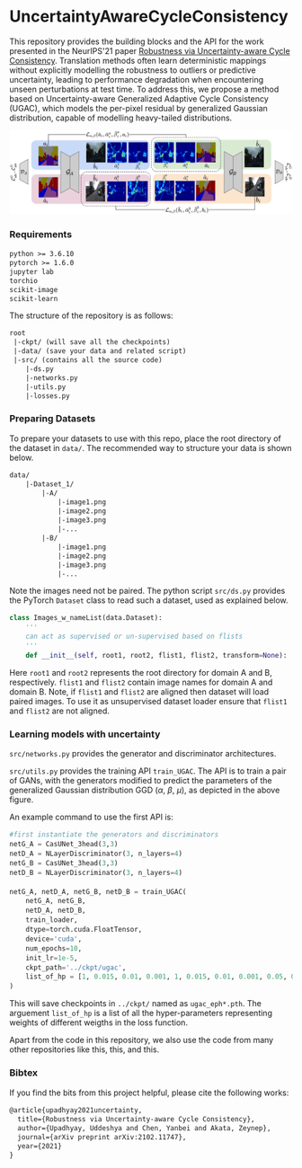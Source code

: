 # UncertaintyAwareCycleConsistency
This repository provides the building blocks and the API for the work presented in the NeurIPS'21 paper
[Robustness via Uncertainty-aware Cycle Consistency]().
Translation methods often learn deterministic mappings without explicitly modelling the robustness to outliers or predictive uncertainty, leading to performance degradation when encountering unseen perturbations at test time. To address this, we propose a method based on Uncertainty-aware Generalized Adaptive Cycle Consistency (UGAC), which models the per-pixel residual by generalized Gaussian distribution, capable of modelling heavy-tailed distributions.

![](./arch.png)

### Requirements
```
python >= 3.6.10
pytorch >= 1.6.0
jupyter lab
torchio
scikit-image
scikit-learn
```

The structure of the repository is as follows:
```
root
 |-ckpt/ (will save all the checkpoints)
 |-data/ (save your data and related script)
 |-src/ (contains all the source code)
    |-ds.py 
    |-networks.py
    |-utils.py
    |-losses.py
```

### Preparing Datasets
To prepare your datasets to use with this repo, place the root directory of the dataset in `data/`.
The recommended way to structure your data is shown below.
```
data/
    |-Dataset_1/
        |-A/
            |-image1.png
            |-image2.png
            |-image3.png
            |-...
        |-B/
            |-image1.png
            |-image2.png
            |-image3.png
            |-...
```
Note the images need not be paired. The python script `src/ds.py` provides the PyTorch `Dataset` class to read such a dataset, used as explained below.
```python
class Images_w_nameList(data.Dataset):
    '''
    can act as supervised or un-supervised based on flists
    '''
    def __init__(self, root1, root2, flist1, flist2, transform=None):
```
Here `root1` and `root2` represents the root directory for domain A and B, respectively.
`flist1` and `flist2` contain image names for domain A and domain B. Note, if `flist1` and `flist2` are aligned then dataset will load paired images. To use it as unsupervised dataset loader ensure that `flist1` and `flist2` are not aligned.


### Learning models with uncertainty
`src/networks.py` provides the generator and discriminator architectures.

`src/utils.py` provides the training API `train_UGAC`. The API is to train a pair of GANs, with the generators modified to predict the parameters of the generalized Gaussian distribution GGD ($\alpha$, $\beta$, $\mu$), as depicted in the above figure.

An example command to use the first API is:
```python
#first instantiate the generators and discriminators
netG_A = CasUNet_3head(3,3)
netD_A = NLayerDiscriminator(3, n_layers=4)
netG_B = CasUNet_3head(3,3)
netD_B = NLayerDiscriminator(3, n_layers=4)

netG_A, netD_A, netG_B, netD_B = train_UGAC(
    netG_A, netG_B,
    netD_A, netD_B,
    train_loader,
    dtype=torch.cuda.FloatTensor,
    device='cuda',
    num_epochs=10,
    init_lr=1e-5,
    ckpt_path='../ckpt/ugac',
    list_of_hp = [1, 0.015, 0.01, 0.001, 1, 0.015, 0.01, 0.001, 0.05, 0.05, 0.01],
)
```
This will save checkpoints in `../ckpt/` named as `ugac_eph*.pth`. The arguement `list_of_hp` is a list of all the hyper-parameters representing weights of different weigths in the loss function.

Apart from the code in this repository, we also use the code from many other repositories like this, this, and this.

### Bibtex
If you find the bits from this project helpful, please cite the following works:
```
@article{upadhyay2021uncertainty,
  title={Robustness via Uncertainty-aware Cycle Consistency},
  author={Upadhyay, Uddeshya and Chen, Yanbei and Akata, Zeynep},
  journal={arXiv preprint arXiv:2102.11747},
  year={2021}
}
```